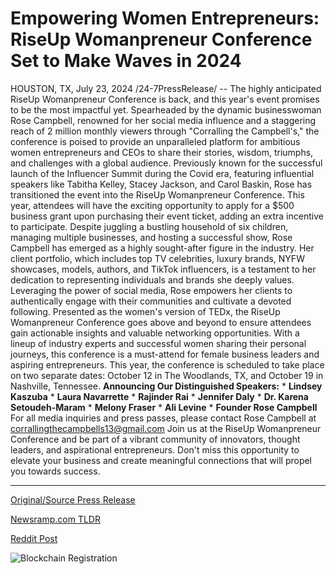 # Empowering Women Entrepreneurs: RiseUp Womanpreneur Conference Set to Make Waves in 2024

HOUSTON, TX, July 23, 2024 /24-7PressRelease/ -- The highly anticipated RiseUp Womanpreneur Conference is back, and this year's event promises to be the most impactful yet. Spearheaded by the dynamic businesswoman Rose Campbell, renowned for her social media influence and a staggering reach of 2 million monthly viewers through "Corralling the Campbell's," the conference is poised to provide an unparalleled platform for ambitious women entrepreneurs and CEOs to share their stories, wisdom, triumphs, and challenges with a global audience.  Previously known for the successful launch of the Influencer Summit during the Covid era, featuring influential speakers like Tabitha Kelley, Stacey Jackson, and Carol Baskin, Rose has transitioned the event into the RiseUp Womanpreneur Conference. This year, attendees will have the exciting opportunity to apply for a $500 business grant upon purchasing their event ticket, adding an extra incentive to participate.  Despite juggling a bustling household of six children, managing multiple businesses, and hosting a successful show, Rose Campbell has emerged as a highly sought-after figure in the industry. Her client portfolio, which includes top TV celebrities, luxury brands, NYFW showcases, models, authors, and TikTok influencers, is a testament to her dedication to representing individuals and brands she deeply values. Leveraging the power of social media, Rose empowers her clients to authentically engage with their communities and cultivate a devoted following.  Presented as the women's version of TEDx, the RiseUp Womanpreneur Conference goes above and beyond to ensure attendees gain actionable insights and valuable networking opportunities. With a lineup of industry experts and successful women sharing their personal journeys, this conference is a must-attend for female business leaders and aspiring entrepreneurs. This year, the conference is scheduled to take place on two separate dates: October 12 in The Woodlands, TX, and October 19 in Nashville, Tennessee.  **Announcing Our Distinguished Speakers:**  * **Lindsey Kaszuba** * **Laura Navarrette** * **Rajinder Rai** * **Jennifer Daly** * **Dr. Karena Setoudeh-Maram** * **Melony Fraser** * **Ali Levine** * **Founder Rose Campbell**  For all media inquiries and press passes, please contact Rose Campbell at corrallingthecampbells13@gmail.com  Join us at the RiseUp Womanpreneur Conference and be part of a vibrant community of innovators, thought leaders, and aspirational entrepreneurs. Don't miss this opportunity to elevate your business and create meaningful connections that will propel you towards success. 

---

[Original/Source Press Release](https://www.24-7pressrelease.com/press-release/512764/empowering-women-entrepreneurs-riseup-womanpreneur-conference-set-to-make-waves-in-2024)
                    

[Newsramp.com TLDR](None) 



[Reddit Post](https://www.reddit.com/r/StartupBusinessNews/comments/1eac0b7/riseup_womanpreneur_conference_empowering_women/) 



![Blockchain Registration](https://cdn.newsramp.app/24-7PressRelease/qrcode/247/23/chef4iS_.webp)